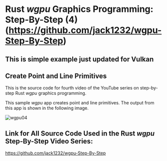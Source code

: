 # Rust *wgpu* Graphics Programming: Step-By-Step (4) (https://github.com/jack1232/wgpu-Step-By-Step)

## This is simple example just updated for Vulkan

## Create Point and Line Primitives

This is the source code for fourth video of the YouTube series on step-by-step Rust *wgpu* graphics programming.

This sample *wgpu* app creates point and line primitives. The output from this app is shown in the following image.

![wgpu04](src/images/image01.png)

## Link for All Source Code Used in the Rust *wgpu* Step-By-Step Video Series:

https://github.com/jack1232/wgpu-Step-By-Step

